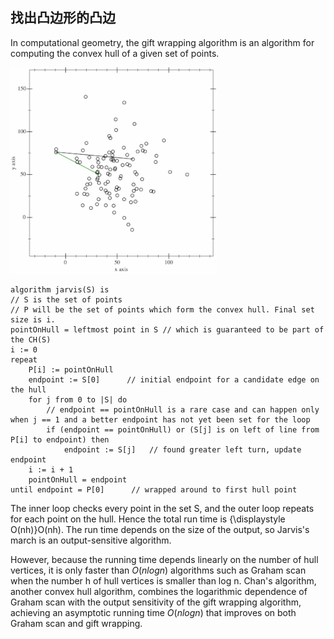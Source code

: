 ## 找出凸边形的凸边

In computational geometry, the gift wrapping algorithm is an algorithm for computing the convex hull of a given set of points.
 
![](../img/the_gift_wrapping_algorithm.gif)

    algorithm jarvis(S) is
    // S is the set of points
    // P will be the set of points which form the convex hull. Final set size is i.
    pointOnHull = leftmost point in S // which is guaranteed to be part of the CH(S)
    i := 0
    repeat
        P[i] := pointOnHull
        endpoint := S[0]      // initial endpoint for a candidate edge on the hull
        for j from 0 to |S| do
            // endpoint == pointOnHull is a rare case and can happen only when j == 1 and a better endpoint has not yet been set for the loop
            if (endpoint == pointOnHull) or (S[j] is on left of line from P[i] to endpoint) then
                endpoint := S[j]   // found greater left turn, update endpoint
        i := i + 1
        pointOnHull = endpoint
    until endpoint = P[0]      // wrapped around to first hull point

The inner loop checks every point in the set S, and the outer loop repeats for each point on the hull. Hence the total run time is {\displaystyle O(nh)}O(nh). The run time depends on the size of the output, so Jarvis's march is an output-sensitive algorithm.

However, because the running time depends linearly on the number of hull vertices, it is only faster than $O(nlogn)$ algorithms such as Graham scan when the number h of hull vertices is smaller than log n. Chan's algorithm, another convex hull algorithm, combines the logarithmic dependence of Graham scan with the output sensitivity of the gift wrapping algorithm, achieving an asymptotic running time $O(nlogn)$ that improves on both Graham scan and gift wrapping.
